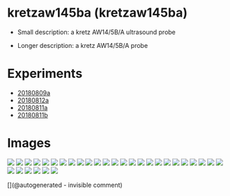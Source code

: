 # kretzaw145ba (kretzaw145ba)

* Small description: a kretz AW14/5B/A ultrasound probe

* Longer description: a kretz AW14/5B/A probe

# Experiments

* [20180809a](/include/experiments/auto/20180809a.md)
* [20180812a](/include/experiments/auto/20180812a.md)
* [20180811a](/include/experiments/auto/20180811a.md)
* [20180811b](/include/experiments/auto/20180811b.md)
# Images

![](/include/images/kretzaw145ba/P_20180809_195413.jpg)
![](/include/images/kretzaw145ba/P_20180809_193956.jpg)
![](/include/images/kretzaw145ba/20180812a/images/20180812a-10-all.jpg)
![](/include/images/kretzaw145ba/20180812a/images/20180812a-1-all.jpg)
![](/include/images/kretzaw145ba/P_20180809_194007.jpg)
![](/include/images/kretzaw145ba/20180812a/images/20180812a-13-all.jpg)
![](/include/images/kretzaw145ba/20180812a/images/20180812a-9-all.jpg)
![](/include/images/kretzaw145ba/P_20180809_194016.jpg)
![](/include/images/kretzaw145ba/20180812a/images/20180812a-12-all.jpg)
![](/include/images/kretzaw145ba/P_20180809_194206.jpg)
![](/include/images/kretzaw145ba/20180812a/images/20180812a-5-all.jpg)
![](/include/images/kretzaw145ba/20180812a/images/20180812a-18.jpg)
![](/include/images/kretzaw145ba/20180811a/P_20180811_190929.jpg)
![](/include/images/kretzaw145ba/P_20180809_194058.jpg)
![](/include/images/kretzaw145ba/P_20180809_195622.jpg)
![](/include/images/kretzaw145ba/20180812a/images/20180812a-2-all.jpg)
![](/include/images/kretzaw145ba/20180811a/20180811a-3first-lines-fft.jpg)
![](/include/images/kretzaw145ba/20180812a/images/20180812a-6-all.jpg)
![](/include/images/kretzaw145ba/20180812a/images/20180812a-7-all.jpg)
![](/include/images/kretzaw145ba/P_20180809_194227.jpg)
![](/include/images/kretzaw145ba/20180811a/20180811a-3first-lines.jpg)
![](/include/images/kretzaw145ba/P_20180809_193948.jpg)
![](/include/images/kretzaw145ba/20180812a/image-20180812a-18-wirephantom.png)
![](/include/images/kretzaw145ba/20180811b/P_20180811_175204.jpg)
![](/include/images/kretzaw145ba/20180812a/images/20180812a-3-all.jpg)
![](/include/images/kretzaw145ba/20180812a/images/20180812a-11-all.jpg)
![](/include/images/kretzaw145ba/20180811b/P_20180811_175211.jpg)
![](/include/images/kretzaw145ba/P_20180809_194027.jpg)
![](/include/images/kretzaw145ba/20180812a/images/20180812a-14-all.jpg)
![](/include/images/kretzaw145ba/20180811b/P_20180811_175217.jpg)
![](/include/images/kretzaw145ba/20180811a/20180811a-3first-lines-rawsignal.jpg)


[](@autogenerated - invisible comment)